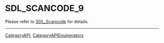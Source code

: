 # SDL_SCANCODE_9

Please refer to [SDL_Scancode](SDL_Scancode) for details.

----
[CategoryAPI](CategoryAPI), [CategoryAPIEnumerators](CategoryAPIEnumerators)

